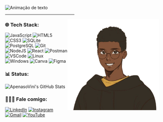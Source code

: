 <img alt="Animação de texto" src="https://readme-typing-svg.demolab.com/?lines=Olá,%20me%20chamo%20Vinícius!%20✌🏾;Bem%20Vindo!%20😉&font=Noto%20Sans&justify=true&width=550&height=45&color=F5F4FF&vCenter=true&pause=1000&size=30"> 
  <hr width="45%">

<img src="https://github.com/ApenasoVini/ApenasoVini/blob/main/_-fotor-bg-remover-2023051783117.png" min-width="200px" max-width="600px" width="300px" align="right" alt="ApenasoVini"> 

  <h3 align="justify">🌐 Tech Stack:</h3>

![JavaScript](https://img.shields.io/badge/javascript-%23323330.svg?style=for-the-badge&logo=javascript&logoColor=%23F7DF1E)
![HTML5](https://img.shields.io/badge/html5-%23323330.svg?style=for-the-badge&logo=html5&logoColor=E34F26)
![CSS3](https://img.shields.io/badge/css3-%23323330.svg?style=for-the-badge&logo=css3&logoColor=1572B6)
![SQLite](https://img.shields.io/badge/sqlite-%23323330?style=for-the-badge&logo=sqlite&logoColor=3F88C5)
![PostgreSQL](https://img.shields.io/badge/PostgreSQL-%23323330?style=for-the-badge&logo=postgresql&logoColor=828EA4)
![Git](https://img.shields.io/badge/GIT-%23323330?style=for-the-badge&logo=git&logoColor=E44C30)
![NodeJS](https://img.shields.io/badge/nodejs-%23323330?style=for-the-badge&logo=node.js&logoColor=00FF00)
![React](https://img.shields.io/badge/react-%23323330?style=for-the-badge&logo=react&logoColor=22A3DF)
![Postman](https://img.shields.io/badge/Postman-%23323330?style=for-the-badge&logo=postman&logoColor=FF7C25)
![VSCode](https://img.shields.io/badge/VSCode-%23323330?style=for-the-badge&logo=visual%20studio%20code&logoColor=0078D4)
![Linux](https://img.shields.io/badge/Linux-%23323330?style=for-the-badge&logo=linux&logoColor=FFFFFF)
![Windows](https://img.shields.io/badge/Windows-%23323330?style=for-the-badge&logo=windows&logoColor=5C84E1)
![Canva](https://img.shields.io/badge/Canva-%23323330.svg?style=for-the-badge&logo=Canva&logoColor=%2300C4CC)
![Figma](https://img.shields.io/badge/figma-%23323330.svg?style=for-the-badge&logo=figma&logoColor=%23F24E1E)
 
 <h3 align="justify"> 📊 Status:</h3> 
     <img align="top" src="https://github-readme-stats.vercel.app/api?username=ApenasoVini&show_icons=true&line_height=27&title_color=FFFFFF&icon_color=bf91f3&text_color=FFFFFF&bg_color=0D1117" alt="ApenasoVini's GitHub Stats" />
 
  <h3 align="justify">
  🙋🏾‍♂️ Fale comigo:
  </h3>

[![LinkedIn](https://img.shields.io/badge/LinkedIn-0D1117?style=for-the-badge&logo=linkedin&logoColor=0077B5)](https://www.linkedin.com/in/apenasovini/)
[![Instagram](https://img.shields.io/badge/Instagram-0D1117?style=for-the-badge&logo=instagram&logoColor=E4405F)](https://www.instagram.com/sf.vini/)
[![Gmail](https://img.shields.io/badge/Gmail-0D1117?style=for-the-badge&logo=gmail&logoColor=D14836)](mailto:viniciusicmsc@gmail.com)
[![YouTube](https://img.shields.io/badge/YouTube-0D1117?style=for-the-badge&logo=youtube&logoColor=FF0000)](https://www.youtube.com/@ApenasoVini)
